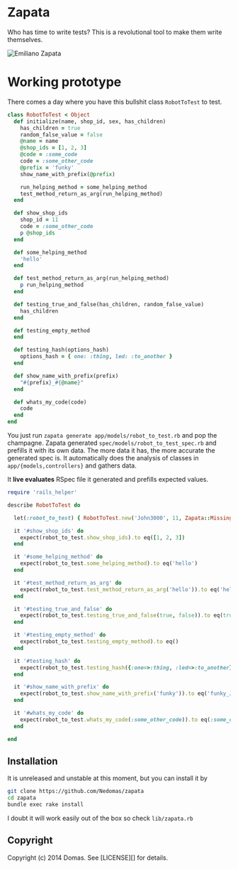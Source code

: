 # Zapata

Who has time to write tests? This is a revolutional tool to make them write themselves.

![Emiliano Zapata](https://cloud.githubusercontent.com/assets/1877286/3753719/af3bfec2-1814-11e4-8790-242c2b26a8e9.jpg)

# Working prototype

There comes a day where you have this bullshit class ``RobotToTest`` to test.

```ruby
class RobotToTest < Object
  def initialize(name, shop_id, sex, has_children)
    has_children = true
    random_false_value = false
    @name = name
    @shop_ids = [1, 2, 3]
    @code = :some_code
    code = :some_other_code
    @prefix = 'funky'
    show_name_with_prefix(@prefix)

    run_helping_method = some_helping_method
    test_method_return_as_arg(run_helping_method)
  end

  def show_shop_ids
    shop_id = 11
    code = :some_other_code
    p @shop_ids
  end

  def some_helping_method
    'hello'
  end

  def test_method_return_as_arg(run_helping_method)
    p run_helping_method
  end

  def testing_true_and_false(has_children, random_false_value)
    has_children
  end

  def testing_empty_method
  end

  def testing_hash(options_hash)
    options_hash = { one: :thing, led: :to_another }
  end

  def show_name_with_prefix(prefix)
    "#{prefix}_#{@name}"
  end

  def whats_my_code(code)
    code
  end
end
```

You just run ``zapata generate app/models/robot_to_test.rb`` and pop the champagne.
Zapata generated ``spec/models/robot_to_test_spec.rb`` and prefills it with its own data.
The more data it has, the more accurate the generated spec is. It automatically
does the analysis of classes in ``app/{models,controllers}`` and gathers data.

It __live evaluates__ RSpec file it generated and prefills expected values.

```ruby
require 'rails_helper'

describe RobotToTest do

  let(:robot_to_test) { RobotToTest.new('John3000', 11, Zapata::Missing.new(:never_set, :sex), true) }

  it '#show_shop_ids' do
    expect(robot_to_test.show_shop_ids).to eq([1, 2, 3])
  end

  it '#some_helping_method' do
    expect(robot_to_test.some_helping_method).to eq('hello')
  end

  it '#test_method_return_as_arg' do
    expect(robot_to_test.test_method_return_as_arg('hello')).to eq('hello')
  end

  it '#testing_true_and_false' do
    expect(robot_to_test.testing_true_and_false(true, false)).to eq(true)
  end

  it '#testing_empty_method' do
    expect(robot_to_test.testing_empty_method).to eq()
  end

  it '#testing_hash' do
    expect(robot_to_test.testing_hash({:one=>:thing, :led=>:to_another})).to eq({:one=>:thing, :led=>:to_another})
  end

  it '#show_name_with_prefix' do
    expect(robot_to_test.show_name_with_prefix('funky')).to eq('funky_John3000')
  end

  it '#whats_my_code' do
    expect(robot_to_test.whats_my_code(:some_other_code)).to eq(:some_other_code)
  end

end
```

## Installation

It is unreleased and unstable at this moment, but you can install it by
```sh
git clone https://github.com/Nedomas/zapata
cd zapata
bundle exec rake install
```

I doubt it will work easily out of the box so check ``lib/zapata.rb``

## Copyright
Copyright (c) 2014 Domas.
See [LICENSE][] for details.
